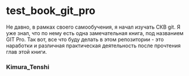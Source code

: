 # test_book_git_pro

Не давно, в рамках своего самообучения, я начал изучать СКВ git. Я уже знал, что по нему есть одна замечательная книга, под названием GIT Pro. Так вот, все что буду делать в этом репозитории - это наработки и различная практическая деятельность после прочтения глав этой книги.

### Kimura_Tenshi ###
